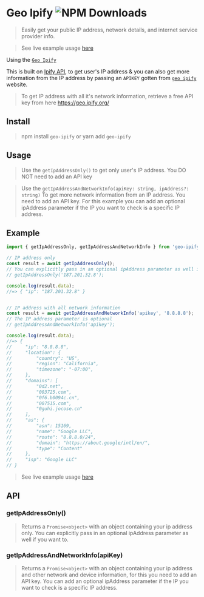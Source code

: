 # Geo Ipify ![NPM Downloads](https://img.shields.io/npm/dm/geo-ipify)

> Easily get your public IP address, network details, and internet service provider info.

<!-- GitAds-Verify: XHPNN31RGJ82REWA1VP58FYGISJSBAM5 -->

> See live example usage [here](https://jetvisionv3.netlify.app)

Using the [`Geo Ipify`](https://geo.ipify.org/)

This is built on [Ipify API](https://www.ipify.org), to get user's IP address & you can also get more information from the IP address by passing an `APIKEY` gotten from [`geo ipify`](https://geo.ipify.org/) website.

> To get IP address with all it's network information, retrieve a free API key from here https://geo.ipify.org/

## Install
> npm install `geo-ipify` or yarn add `geo-ipify`

## Usage
> Use the `getIpAddressOnly()` to get only user's IP address. You DO NOT need to add an API key

> Use the `getIpAddressAndNetworkInfo(apiKey: string, ipAddress?: string)` To get more network information from an IP address. You need to add an API key. For this example you can add an optional ipAddress parameter if the IP you want to check is a specific IP address.

## Example

```js
import { getIpAddressOnly, getIpAddressAndNetworkInfo } from 'geo-ipify';

// IP address only
const result = await getIpAddressOnly();
// You can explicitly pass in an optional ipAddress parameter as well if you want to.
// getIpAddressOnly('187.201.32.8');

console.log(result.data);
//=> { "ip": "187.201.32.8" }


// IP address with all network information
const result = await getIpAddressAndNetworkInfo('apikey', '8.8.8.8');
// The IP address parameter is optional
// getIpAddressAndNetworkInfo('apikey');

console.log(result.data);
//=> {
//     "ip": "8.8.8.8",
//     "location": {
//         "country": "US",
//         "region": "California",
//         "timezone": "-07:00",
//     },
//     "domains": [
//         "0d2.net",
//         "003725.com",
//         "0f6.b0094c.cn",
//         "007515.com",
//         "0guhi.jocose.cn"
//     ],
//     "as": {
//         "asn": 15169,
//         "name": "Google LLC",
//         "route": "8.8.8.0/24",
//         "domain": "https://about.google/intl/en/",
//         "type": "Content"
//     },
//     "isp": "Google LLC"
// }
```
> See live example usage [here](https://jetvisionv3.netlify.app)

## API

### getIpAddressOnly()
> Returns a `Promise<object>` with an object containing your ip address only. You can explicitly pass in an optional ipAddress parameter as well if you want to.

### getIpAddressAndNetworkInfo(apiKey)

> Returns a `Promise<object>` with an object containing your ip address and other network and device information, for this you need to add an API key. You can add an optional ipAddress parameter if the IP you want to check is a specific IP address.
